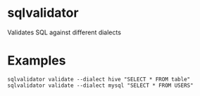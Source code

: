 # sqlvalidator
Validates SQL against different dialects

# Examples

```
sqlvalidator validate --dialect hive "SELECT * FROM table"
sqlvalidator validate --dialect mysql "SELECT * FROM USERS"
```
